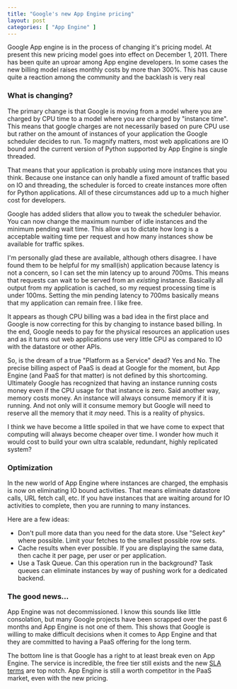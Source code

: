 ```yaml
---
title: "Google's new App Engine pricing"
layout: post
categories: [ "App Engine" ]
---
```


Google App engine is in the process of changing it's pricing model. At present this new pricing model goes into effect on December 1, 2011. There has been quite an uproar among App engine developers. In some cases the new billing model raises monthly costs by more than 300%. This has cause quite a reaction among the community and the backlash is very real

### What is changing?
The primary change is that Google is moving from a model where you are charged by CPU time to a model where you are charged by "instance time". This means that google charges are not necessarily based on pure CPU use but rather on the amount of instances of your application the Google scheduler decides to run. To magnify matters, most web applications are IO bound and the current version of Python supported by App Engine is single threaded. 

That means that your application is probably using more instances that you think. Because one instance can only handle a fixed amount of traffic based on IO and threading, the scheduler is forced to create instances more often for Python applications. All of these circumstances add up to a much higher cost for developers.

Google has added sliders that allow you to tweak the scheduler behavior. You can now change the maximum number of idle instances and the minimum pending wait time. This allow us to dictate how long is a acceptable waiting time per request and how many instances show be available for traffic spikes. 

I'm personally glad these are available, although others disagree. I have found them to be helpful for my small(ish) application because latency is not a concern, so I can set the min latency up to around 700ms. This means that requests can wait to be served from an _existing_ instance. Basically all output from my application is cached, so my request processing time is under 100ms. Setting the min pending latency to 700ms basically means that my application can remain free. I like free.

It appears as though CPU billing was a bad idea in the first place and Google is now correcting for this by changing to instance based billing. In the end, Google needs to pay for the physical resources an application uses and as it turns out web applications use very little CPU as compared to IO with the datastore or other APIs. 

So, is the dream of a true "Platform as a Service" dead? Yes and No. The precise billing aspect of PaaS is dead at Google for the moment, but App Engine (and PaaS for that matter) is not defined by this shortcoming. Ultimately Google has recognized that having an instance running costs money even if the CPU usage for that instance is zero. Said another way, memory costs money. An instance will always consume memory if it is running. And not only will it consume memory but Google will need to reserve all the memory that it _may_ need. This is a reality of physics.

I think we have become a little spoiled in that we have come to expect that computing will always become cheaper over time. I wonder how much it would cost to build your own ultra scalable, redundant, highly replicated system?

### Optimization
In the new world of App Engine where instances are charged, the emphasis is now on eliminating IO bound activities. That means eliminate datastore calls, URL fetch call, etc. If you have instances that are waiting around for IO activities to complete, then you are running to many instances.

Here are a few ideas:

* Don't pull more data than you need for the data store. Use "Select _key_" where possible. Limit your fetches to the smallest possible row sets.
* Cache results when ever possible. If you are displaying the same data, then cache it per page, per user or per application.
* Use a Task Queue. Can this operation run in the background? Task queues can eliminate instances by way of pushing work for a dedicated backend.

### The good news...
App Engine was not decommissioned. I know this sounds like little consolation, but many Google projects have been scrapped over the past 6 months and App Engine is not one of them. This shows that Google is willing to make difficult decisions when it comes to App Engine and that they are committed to having a PaaS offering for the long term. 

The bottom line is that Google has a right to at least break even on App Engine. The service is incredible, the free tier still exists and the new [SLA terms](http://code.google.com/appengine/sla.html) are top notch. App Engine is still a worth competitor in the PaaS market, even with the new pricing.

